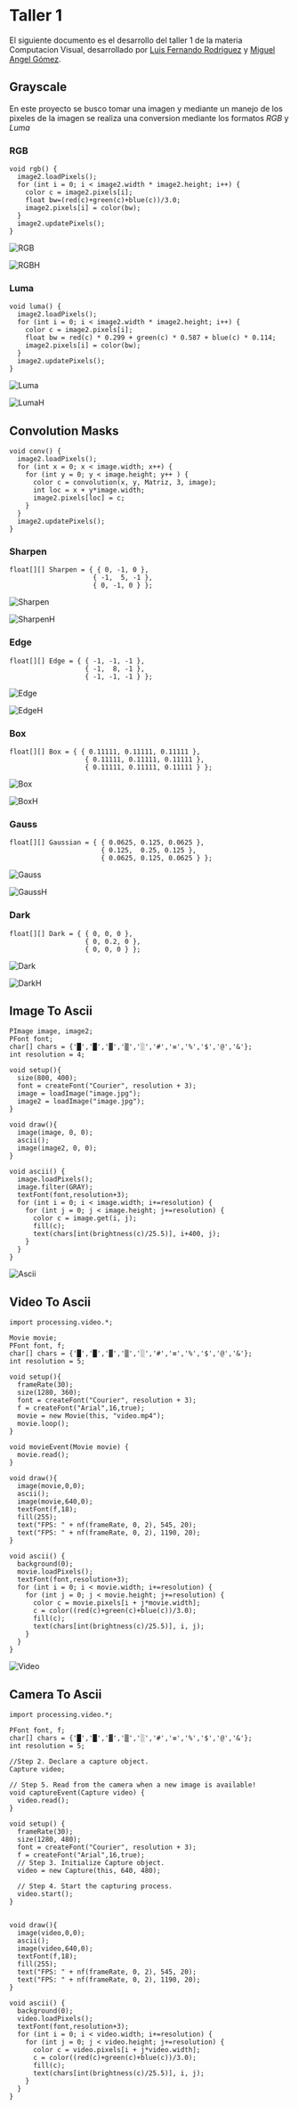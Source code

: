 # Taller 1

El siguiente documento es el desarrollo del taller 1 de la materia Computacion Visual, desarrollado por [Luis Fernando Rodriguez](https://github.com/luifrodriguezroj) y [Miguel Angel Gómez](https://github.com/miagomezch).

## Grayscale

En este proyecto se busco tomar una imagen y mediante un manejo de los pixeles de la imagen se realiza una conversion mediante los formatos _RGB_ y _Luma_

### RGB

```RGB
void rgb() {
  image2.loadPixels();
  for (int i = 0; i < image2.width * image2.height; i++) {
    color c = image2.pixels[i];
    float bw=(red(c)+green(c)+blue(c))/3.0;
    image2.pixels[i] = color(bw);
  }
  image2.updatePixels();
}
```

  
![RGB](https://trello-attachments.s3.amazonaws.com/5ee6e14304b99266b4ddb1f4/803x428/4ce9fd985408eddb50217a074b6e70e3/RGB.png)

![RGBH](https://trello-attachments.s3.amazonaws.com/5ee6e14304b99266b4ddb1f4/805x428/0e2a9d48f3d0102097e39d4f9bc70ea8/RGBH.png)



### Luma

```Luma
void luma() {
  image2.loadPixels();
  for (int i = 0; i < image2.width * image2.height; i++) {
    color c = image2.pixels[i];
    float bw = red(c) * 0.299 + green(c) * 0.587 + blue(c) * 0.114;
    image2.pixels[i] = color(bw);
  }
  image2.updatePixels();
}
```

![Luma](https://trello-attachments.s3.amazonaws.com/5ee6e14304b99266b4ddb1f4/803x428/57e557c07435f8cbb9ceb7ad520e6e95/Luma.png)

![LumaH](https://trello-attachments.s3.amazonaws.com/5ee6e14304b99266b4ddb1f4/805x428/76e44ada99828e1ba28e8ddff6ca1aee/LumaH.png)

## Convolution Masks

```Luma
void conv() {
  image2.loadPixels();
  for (int x = 0; x < image.width; x++) {
    for (int y = 0; y < image.height; y++ ) {
      color c = convolution(x, y, Matriz, 3, image);
      int loc = x + y*image.width;
      image2.pixels[loc] = c;
    }
  }
  image2.updatePixels();
}
```
### Sharpen

```Sharpen
float[][] Sharpen = { { 0, -1, 0 },
                     { -1,  5, -1 },
                     { 0, -1, 0 } };

```

![Sharpen](https://trello-attachments.s3.amazonaws.com/5ee6f0e9f530155846a83a62/803x428/19b68160883fbfec1b984362fbbe362f/Sharpen.png)

![SharpenH](https://trello-attachments.s3.amazonaws.com/5ee6f0e9f530155846a83a62/805x429/1d7e5142c95315ee1d99cd7a1d9fe31a/SharpenH.png)

### Edge

```Edge
float[][] Edge = { { -1, -1, -1 },
                   { -1,  8, -1 },
                   { -1, -1, -1 } };  

```
![Edge](https://trello-attachments.s3.amazonaws.com/5ee6f0e9f530155846a83a62/804x428/6cf459e004c19db9b9ab297aed828be3/Edge.png)

![EdgeH](https://trello-attachments.s3.amazonaws.com/5ee6f0e9f530155846a83a62/803x428/447a56b5357b043ef248f90ffd0ed7d9/EdgeH.png)

### Box

```Box
float[][] Box = { { 0.11111, 0.11111, 0.11111 },
                   { 0.11111, 0.11111, 0.11111 },
                   { 0.11111, 0.11111, 0.11111 } };  

```
![Box](https://trello-attachments.s3.amazonaws.com/5ee6f0e9f530155846a83a62/803x428/3eab0616297765a9b133652090fcde87/Box.png)

![BoxH](https://trello-attachments.s3.amazonaws.com/5ee6f0e9f530155846a83a62/803x428/d97e101b37e33c0fe8e8e19de7cc5599/BoxH.png)

### Gauss

```Gauss
float[][] Gaussian = { { 0.0625, 0.125, 0.0625 },
                       { 0.125,  0.25, 0.125 },
                       { 0.0625, 0.125, 0.0625 } };

```

![Gauss](https://trello-attachments.s3.amazonaws.com/5ee6f0e9f530155846a83a62/803x428/c3f087716e8331c7aa5b6b1b83cf774d/Gauss.png)

![GaussH](https://trello-attachments.s3.amazonaws.com/5ee6f0e9f530155846a83a62/804x429/aa8e78694b77a7219423cb1f52640ae9/GaussH.png)

### Dark 

```Dark
float[][] Dark = { { 0, 0, 0 },
                   { 0, 0.2, 0 },
                   { 0, 0, 0 } };

```

![Dark](https://trello-attachments.s3.amazonaws.com/5ee6f0e9f530155846a83a62/803x428/6e7ee5228356c8fa2a73e1048b8fb29d/Dark.png)

![DarkH](https://trello-attachments.s3.amazonaws.com/5ee6f0e9f530155846a83a62/803x428/a522127abf18f023554a19edab5cd584/DarkH.png)

## Image To Ascii

```ImageToAscii
PImage image, image2;
PFont font;
char[] chars = {'█','█','▓','▒','░','#','≡','%','$','@','&'};
int resolution = 4;

void setup(){
  size(800, 400);
  font = createFont("Courier", resolution + 3);
  image = loadImage("image.jpg");
  image2 = loadImage("image.jpg");
}

void draw(){
  image(image, 0, 0);
  ascii();
  image(image2, 0, 0);
}

void ascii() {
  image.loadPixels();
  image.filter(GRAY);
  textFont(font,resolution+3);
  for (int i = 0; i < image.width; i+=resolution) {
    for (int j = 0; j < image.height; j+=resolution) {
      color c = image.get(i, j);
      fill(c);
      text(chars[int(brightness(c)/25.5)], i+400, j);
    }
  }
}

```

![Ascii](https://trello-attachments.s3.amazonaws.com/5ee6f7d526fb9e66a4bc5647/803x428/e875339f0fe82a219792d5e76864e035/Ascii.png)


## Video To Ascii

```VideoToAscii
import processing.video.*;

Movie movie;
PFont font, f;
char[] chars = {'█','█','▓','▒','░','#','≡','%','$','@','&'};
int resolution = 5;

void setup(){
  frameRate(30);
  size(1280, 360);
  font = createFont("Courier", resolution + 3);
  f = createFont("Arial",16,true);
  movie = new Movie(this, "video.mp4");
  movie.loop();
}

void movieEvent(Movie movie) {  
  movie.read();
}

void draw(){
  image(movie,0,0);
  ascii();
  image(movie,640,0);
  textFont(f,18);
  fill(255);
  text("FPS: " + nf(frameRate, 0, 2), 545, 20);
  text("FPS: " + nf(frameRate, 0, 2), 1190, 20);
}

void ascii() {
  background(0);
  movie.loadPixels();
  textFont(font,resolution+3);
  for (int i = 0; i < movie.width; i+=resolution) {
    for (int j = 0; j < movie.height; j+=resolution) {
      color c = movie.pixels[i + j*movie.width];
      c = color((red(c)+green(c)+blue(c))/3.0);
      fill(c);
      text(chars[int(brightness(c)/25.5)], i, j);
    }
  }
}

```
![Video](https://trello-attachments.s3.amazonaws.com/5ee6e107b924617fcd231a57/5ee6fb41f064b71c09803ac3/d6ed0200a375cfe64be09fe29408d459/Vide.gif)

## Camera To Ascii

```CameraToAscii
import processing.video.*;

PFont font, f;
char[] chars = {'█','█','▓','▒','░','#','≡','%','$','@','&'};
int resolution = 5;

//Step 2. Declare a capture object.
Capture video;

// Step 5. Read from the camera when a new image is available!
void captureEvent(Capture video) {
  video.read();
}

void setup() {  
  frameRate(30);
  size(1280, 480);
  font = createFont("Courier", resolution + 3);
  f = createFont("Arial",16,true);
  // Step 3. Initialize Capture object.
  video = new Capture(this, 640, 480);
  
  // Step 4. Start the capturing process.
  video.start();
}


void draw(){
  image(video,0,0);
  ascii();
  image(video,640,0);
  textFont(f,18);
  fill(255);
  text("FPS: " + nf(frameRate, 0, 2), 545, 20);
  text("FPS: " + nf(frameRate, 0, 2), 1190, 20);
}

void ascii() {
  background(0);
  video.loadPixels();
  textFont(font,resolution+3);
  for (int i = 0; i < video.width; i+=resolution) {
    for (int j = 0; j < video.height; j+=resolution) {
      color c = video.pixels[i + j*video.width];
      c = color((red(c)+green(c)+blue(c))/3.0);
      fill(c);
      text(chars[int(brightness(c)/25.5)], i, j);
    }
  }
}

```
